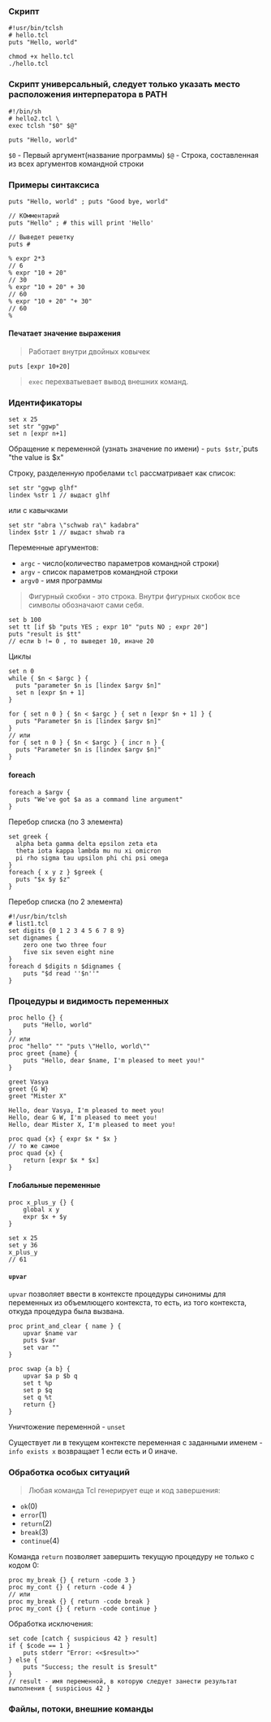 ### Скрипт
```
#!usr/bin/tclsh
# hello.tcl
puts "Hello, world"

chmod +x hello.tcl
./hello.tcl
```

### Скрипт универсальный, следует только указать место расположения интерператора в PATH
```
#!/bin/sh
# hello2.tcl \
exec tclsh "$0" $@"

puts "Hello, world"
```
`$0` - Первый аргумент(название программы)
`$@` - Строка, составленная из всех аргументов командной строки

### Примеры синтаксиса
```
puts "Hello, world" ; puts "Good bye, world" 

// КОмментарий
puts "Hello" ; # this will print 'Hello'

// Выведет решетку
puts #

% expr 2*3
// 6
% expr "10 + 20"
// 30
% expr "10 + 20" + 30
// 60
% expr "10 + 20" "+ 30"
// 60
%
```

#### Печатает значение выражения 
> Работает внутри двойных ковычек
```
puts [expr 10+20]
```

> `exec` перехватыевает вывод внешних команд.

### Идентификаторы
```
set x 25
set str "ggwp"
set n [expr n+1]
```
Обращение к переменной (узнать значение по имени) - `puts $str`,`puts "the value is $x"

Строку, разделенную пробелами `tcl` рассматривает как список:
```
set str "ggwp glhf"
lindex %str 1 // выдаст glhf
```
или с кавычками
```
set str "abra \"schwab ra\" kadabra"
lindex $str 1 // выдаст shwab ra
```
Переменные аргументов:
* `argc` - число(количество параметров командной строки)
* `argv` - список параметров командной строки
* `argv0` - имя программы

> Фигурный скобки - это строка. Внутри фигурных скобок все символы обозначают сами себя.

```
set b 100
set tt [if $b "puts YES ; expr 10" "puts NO ; expr 20"]
puts "result is $tt"
// если b != 0 , то выведет 10, иначе 20
```

Циклы
```
set n 0 
while { $n < $argc } {
  puts "parameter $n is [lindex $argv $n]"
  set n [expr $n + 1]
}
```

```
for { set n 0 } { $n < $argc } { set n [expr $n + 1] } {
  puts "Parameter $n is [lindex $argv $n]"
}
// или
for { set n 0 } { $n < $argc } { incr n } {
  puts "Parameter $n is [lindex $argv $n]"
}
```

#### foreach
```
foreach a $argv {
  puts "We've got $a as a command line argument"
}
```

Перебор списка (по 3 элемента)
```
set greek {
  alpha beta gamma delta epsilon zeta eta
  theta iota kappa lambda mu nu xi omicron
  pi rho sigma tau upsilon phi chi psi omega
}
foreach { x y z } $greek {
  puts "$x $y $z"
}
```
Перебор списка (по 2 элемента)
```
#!/usr/bin/tclsh
# list1.tcl
set digits {0 1 2 3 4 5 6 7 8 9}
set dignames {
	zero one two three four
	five six seven eight nine
}
foreach d $digits n $dignames {
	puts "$d read ''$n''"
}
```

### Процедуры и видимость переменных
```
proc hello {} {
	puts "Hello, world"
}
// или
proc "hello" "" "puts \"Hello, world\""
proc greet {name} {
	puts "Hello, dear $name, I'm pleased to meet you!"
}

greet Vasya
greet {G W}
greet "Mister X"

Hello, dear Vasya, I'm pleased to meet you!
Hello, dear G W, I'm pleased to meet you!
Hello, dear Mister X, I'm pleased to meet you!
```

```
proc quad {x} { expr $x * $x }
// то же самое
proc quad {x} {
	return [expr $x * $x]
}
```
#### Глобальные переменные
```
proc x_plus_y {} {
	global x y 
	expr $x + $y
}

set x 25
set y 36
x_plus_y
// 61
```

#### `upvar`
`upvar` позволяет ввести в контексте процедуры синонимы для переменных из объемлющего контекста, то есть, из того контекста, откуда процедура была вызвана.
```
proc print_and_clear { name } {
	upvar $name var
	puts $var
	set var ""
}
```
```
proc swap {a b} {
	upvar $a p $b q
	set t %p
	set p $q
	set q %t
	return {}
}
```
Уничтожение переменной - `unset`

Существует ли в текущем контексте переменная с заданными именем - `info exists x` возвращает 1 если есть и 0 иначе.

### Обработка особых ситуаций
> Любая команда Tcl генерирует еще и код завершения:
* `ok`(0)
* `error`(1)
* `return`(2)
* `break`(3)
* `continue`(4)

Команда `return` позволяет завершить текущую процедуру не только с кодом 0:
```
proc my_break {} { return -code 3 }
proc my_cont {} { return -code 4 }
// или
proc my_break {} { return -code break }
proc my_cont {} { return -code continue }
```

Обработка исключения:
```
set code [catch { suspicious 42 } result]
if { $code == 1 }
	puts stderr "Error: <<$result>>"
} else {
	puts "Success; the result is $result"
}
// result - имя переменной, в которую следует занести результат выполнения { suspicious 42 } 
```
### Файлы, потоки, внешние команды
